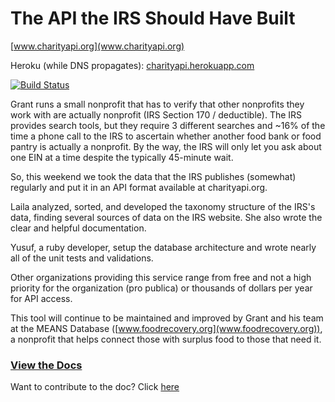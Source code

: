 # The API the IRS Should Have Built

[www.charityapi.org](www.charityapi.org)

Heroku (while DNS propagates): [charityapi.herokuapp.com](https://charityapi.herokuapp.com)

[![Build Status](https://semaphoreci.com/api/v1/projects/2df1d7f1-851a-474b-ac1b-dac48adf54b1/679889/badge.svg)](https://semaphoreci.com/grantmnelson/charityapi)

Grant runs a small nonprofit that has to verify that other nonprofits they work with are actually nonprofit (IRS Section 170 / deductible). The IRS provides search tools, but they require 3 different searches and ~16% of the time a phone call to the IRS to ascertain whether another food bank or food pantry is actually a nonprofit. By the way, the IRS will only let you ask about one EIN at a time despite the typically 45-minute wait.

So, this weekend we took the data that the IRS publishes (somewhat) regularly and put it in an API format available at charityapi.org.

Laila analyzed, sorted, and developed the taxonomy structure of the IRS's data, finding several sources of data on the IRS website. She also wrote the clear and helpful documentation.

Yusuf, a ruby developer, setup the database architecture and wrote nearly all of the unit tests and validations. 

Other organizations providing this service range from free and not a high priority for the organization (pro publica) or thousands of dollars per year for API access.

This tool will continue to be maintained and improved by Grant and his team at the MEANS Database ([www.foodrecovery.org](www.foodrecovery.org)), a nonprofit that helps connect those with surplus food to those that need it.

### [View the Docs](http://grantimus9.github.io/charityapidoc/)
Want to contribute to the doc? Click [here](https://github.com/Grantimus9/charityapidoc)

